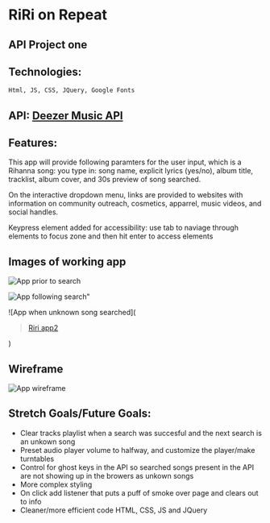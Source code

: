 # RiRi on Repeat 
## API Project one
## Technologies: 

```bash
Html, JS, CSS, JQuery, Google Fonts
```
## API: [Deezer Music API](https://rapidapi.com/deezerdevs/api/deezer-1)

## Features: 

This app will provide following paramters for the user input, which is a Rihanna song: you type in:
song name, explicit lyrics (yes/no), album title, tracklist, album cover, and 30s preview of song searched. 

On the interactive dropdown menu, links are provided to websites with information on community outreach, cosmetics, apparrel, music videos, and social handles.

Keypress element added for accessibility: use tab to naviage through elements to focus zone and then hit enter to access elements


## Images of working app
![App prior to search](https://imgur.com/a/iXUrKgf)




![App following search"](https://imgur.com/a/Y9v3keQ)

![App when unknown song searched](<blockquote class="imgur-embed-pub" lang="en" data-id="a/iXUrKgf"><a href="//imgur.com/a/iXUrKgf">Riri app2</a></blockquote><script async src="//s.imgur.com/min/embed.js" charset="utf-8"></script>)


## Wireframe

![App wireframe](https://imgur.com/a/iR39PMd)


## Stretch Goals/Future Goals:
* Clear tracks playlist when a search was succesful and the next search is an unkown song
* Preset audio player volume to halfway, and customize the player/make turntables
* Control for ghost keys in the API so searched songs present in the API are not showing up in the browers as unkown songs
* More complex styling
* On click add listener that puts a puff of smoke over page and clears out to info
* Cleaner/more efficient code HTML, CSS, JS and JQuery